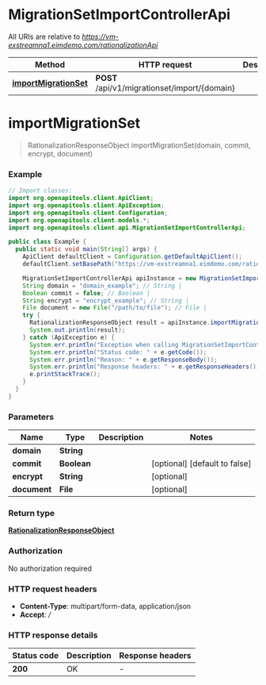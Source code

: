 # MigrationSetImportControllerApi

All URIs are relative to *https://vm-exstreamna1.eimdemo.com/rationalizationApi*

| Method | HTTP request | Description |
|------------- | ------------- | -------------|
| [**importMigrationSet**](MigrationSetImportControllerApi.md#importMigrationSet) | **POST** /api/v1/migrationset/import/{domain} |  |


<a id="importMigrationSet"></a>
# **importMigrationSet**
> RationalizationResponseObject importMigrationSet(domain, commit, encrypt, document)



### Example
```java
// Import classes:
import org.openapitools.client.ApiClient;
import org.openapitools.client.ApiException;
import org.openapitools.client.Configuration;
import org.openapitools.client.models.*;
import org.openapitools.client.api.MigrationSetImportControllerApi;

public class Example {
  public static void main(String[] args) {
    ApiClient defaultClient = Configuration.getDefaultApiClient();
    defaultClient.setBasePath("https://vm-exstreamna1.eimdemo.com/rationalizationApi");

    MigrationSetImportControllerApi apiInstance = new MigrationSetImportControllerApi(defaultClient);
    String domain = "domain_example"; // String | 
    Boolean commit = false; // Boolean | 
    String encrypt = "encrypt_example"; // String | 
    File document = new File("/path/to/file"); // File | 
    try {
      RationalizationResponseObject result = apiInstance.importMigrationSet(domain, commit, encrypt, document);
      System.out.println(result);
    } catch (ApiException e) {
      System.err.println("Exception when calling MigrationSetImportControllerApi#importMigrationSet");
      System.err.println("Status code: " + e.getCode());
      System.err.println("Reason: " + e.getResponseBody());
      System.err.println("Response headers: " + e.getResponseHeaders());
      e.printStackTrace();
    }
  }
}
```

### Parameters

| Name | Type | Description  | Notes |
|------------- | ------------- | ------------- | -------------|
| **domain** | **String**|  | |
| **commit** | **Boolean**|  | [optional] [default to false] |
| **encrypt** | **String**|  | [optional] |
| **document** | **File**|  | [optional] |

### Return type

[**RationalizationResponseObject**](RationalizationResponseObject.md)

### Authorization

No authorization required

### HTTP request headers

 - **Content-Type**: multipart/form-data, application/json
 - **Accept**: */*

### HTTP response details
| Status code | Description | Response headers |
|-------------|-------------|------------------|
| **200** | OK |  -  |

